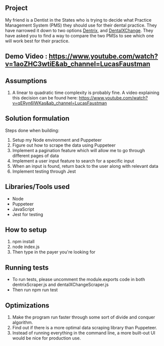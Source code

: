 ## Project

My friend is a Dentist in the States who is trying to decide what Practice Management System (PMS) they should use for their dental practice.
They have narrowed it down to two options [Dentrix](https://www.dentrix.com/), and [DentalXChange](https://www.dentalxchange.com/home/Home).
They have asked you to find a way to compare the two PMSs to see which one will work best for their practice.

## Demo Video : https://www.youtube.com/watch?v=1aoZHC3wtiE&ab_channel=LucasFaustman

## Assumptions

1. A linear to quadratic time complexity is probably fine. A video explaining this decision can be found here: https://www.youtube.com/watch?v=qERyn6lWKas&ab_channel=LucasFaustman

## Solution formulation

Steps done when building: 

1. Setup my Node environment and Puppeteer
2. Figure out how to scrape the data using Puppeteer
3. Implement a pagination feature which will allow me to go through different pages of data
4. Implement a user input feature to search for a specific input
5. When an input is found, return back to the user along with relevant data
6. Implement testing through Jest

## Libraries/Tools used

* Node
* Puppeteer
* JavaScript
* Jest for testing

## How to setup

1. npm install
2. node index.js 
3. Then type in the payer you're looking for

## Running tests

* To run tests, please uncomment the module.exports code in both dentrixScraper.js and dentalXChangeScraper.js
* Then run npm run test


## Optimizations

1. Make the program run faster through some sort of divide and conquer algorithm.
2. Find out if there is a more optimal data scraping library than Puppeteer.
3. Instead of running everything in the command line, a more built-out UI would be nice for production use.
